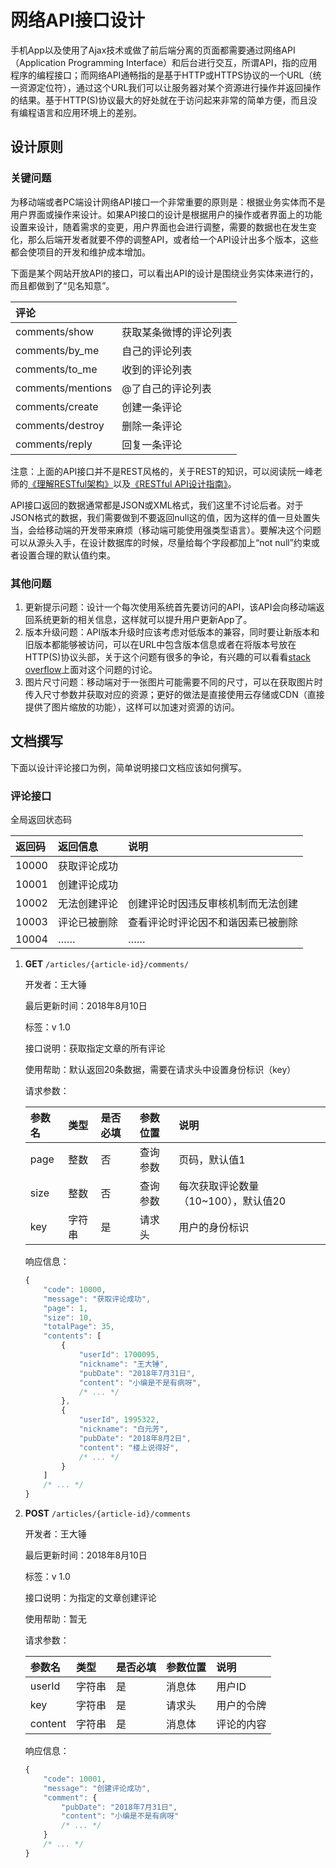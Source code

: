 # 网络API接口设计

手机App以及使用了Ajax技术或做了前后端分离的页面都需要通过网络API（Application Programming Interface）和后台进行交互，所谓API，指的应用程序的编程接口；而网络API通畅指的是基于HTTP或HTTPS协议的一个URL（统一资源定位符），通过这个URL我们可以让服务器对某个资源进行操作并返回操作的结果。基于HTTP\(S\)协议最大的好处就在于访问起来非常的简单方便，而且没有编程语言和应用环境上的差别。

## 设计原则

### 关键问题

为移动端或者PC端设计网络API接口一个非常重要的原则是：根据业务实体而不是用户界面或操作来设计。如果API接口的设计是根据用户的操作或者界面上的功能设置来设计，随着需求的变更，用户界面也会进行调整，需要的数据也在发生变化，那么后端开发者就要不停的调整API，或者给一个API设计出多个版本，这些都会使项目的开发和维护成本增加。

下面是某个网站开放API的接口，可以看出API的设计是围绕业务实体来进行的，而且都做到了“见名知意”。

| 评论 |  |
| :--- | :--- |
| comments/show | 获取某条微博的评论列表 |
| comments/by\_me | 自己的评论列表 |
| comments/to\_me | 收到的评论列表 |
| comments/mentions | @了自己的评论列表 |
| comments/create | 创建一条评论 |
| comments/destroy | 删除一条评论 |
| comments/reply | 回复一条评论 |

注意：上面的API接口并不是REST风格的，关于REST的知识，可以阅读阮一峰老师的[《理解RESTful架构》](http://www.ruanyifeng.com/blog/2011/09/restful.html)以及[《RESTful API设计指南》](http://www.ruanyifeng.com/blog/2014/05/restful_api.html)。

API接口返回的数据通常都是JSON或XML格式，我们这里不讨论后者。对于JSON格式的数据，我们需要做到不要返回null这的值，因为这样的值一旦处置失当，会给移动端的开发带来麻烦（移动端可能使用强类型语言）。要解决这个问题可以从源头入手，在设计数据库的时候，尽量给每个字段都加上“not null”约束或者设置合理的默认值约束。

### 其他问题

1. 更新提示问题：设计一个每次使用系统首先要访问的API，该API会向移动端返回系统更新的相关信息，这样就可以提升用户更新App了。
2. 版本升级问题：API版本升级时应该考虑对低版本的兼容，同时要让新版本和旧版本都能够被访问，可以在URL中包含版本信息或者在将版本号放在HTTP\(S\)协议头部，关于这个问题有很多的争论，有兴趣的可以看看[stack overflow](https://stackoverflow.com/questions/972226/how-to-version-rest-uris)上面对这个问题的讨论。
3. 图片尺寸问题：移动端对于一张图片可能需要不同的尺寸，可以在获取图片时传入尺寸参数并获取对应的资源；更好的做法是直接使用云存储或CDN（直接提供了图片缩放的功能），这样可以加速对资源的访问。

## 文档撰写

下面以设计评论接口为例，简单说明接口文档应该如何撰写。

### 评论接口

全局返回状态码

| 返回码 | 返回信息 | 说明 |
| :--- | :--- | :--- |
| 10000 | 获取评论成功 |  |
| 10001 | 创建评论成功 |  |
| 10002 | 无法创建评论 | 创建评论时因违反审核机制而无法创建 |
| 10003 | 评论已被删除 | 查看评论时评论因不和谐因素已被删除 |
| 10004 | …… | …… |

1. **GET** `/articles/{article-id}/comments/`

   开发者：王大锤

   最后更新时间：2018年8月10日

   标签：v 1.0

   接口说明：获取指定文章的所有评论

   使用帮助：默认返回20条数据，需要在请求头中设置身份标识（key）

   请求参数：

   | 参数名 | 类型 | 是否必填 | 参数位置 | 说明 |
   | :--- | :--- | :--- | :--- | :--- |
   | page | 整数 | 否 | 查询参数 | 页码，默认值1 |
   | size | 整数 | 否 | 查询参数 | 每次获取评论数量（10~100），默认值20 |
   | key | 字符串 | 是 | 请求头 | 用户的身份标识 |

   响应信息：

   ```javascript
   {
       "code": 10000,
       "message": "获取评论成功",
       "page": 1,
       "size": 10,
       "totalPage": 35,
       "contents": [
           {
               "userId": 1700095,
               "nickname": "王大锤",
               "pubDate": "2018年7月31日",
               "content": "小编是不是有病呀",
               /* ... */
           },
           {
               "userId", 1995322,
               "nickname": "白元芳",
               "pubDate": "2018年8月2日",
               "content": "楼上说得好",
               /* ... */
           }
       ]
       /* ... */
   }
   ```

2. **POST** `/articles/{article-id}/comments`

   开发者：王大锤

   最后更新时间：2018年8月10日

   标签：v 1.0

   接口说明：为指定的文章创建评论

   使用帮助：暂无

   请求参数：

   | 参数名 | 类型 | 是否必填 | 参数位置 | 说明 |
   | :--- | :--- | :--- | :--- | :--- |
   | userId | 字符串 | 是 | 消息体 | 用户ID |
   | key | 字符串 | 是 | 请求头 | 用户的令牌 |
   | content | 字符串 | 是 | 消息体 | 评论的内容 |

   响应信息：

   ```javascript
   {
       "code": 10001,
       "message": "创建评论成功",
       "comment": {
           "pubDate": "2018年7月31日",
           "content": "小编是不是有病呀"
           /* ... */
       }
       /* ... */
   }
   ```

